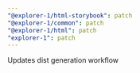 ```yaml
---
"@explorer-1/html-storybook": patch
"@explorer-1/common": patch
"@explorer-1/html": patch
"explorer-1": patch
---
```


Updates dist generation workflow
